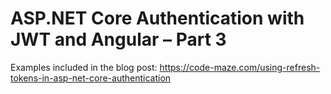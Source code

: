 # ASP.NET Core Authentication with JWT and Angular – Part 3

Examples included in the blog post: https://code-maze.com/using-refresh-tokens-in-asp-net-core-authentication
